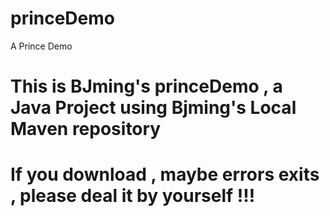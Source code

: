 # princeDemo
A Prince Demo
# This is BJming's princeDemo , a Java Project using Bjming's Local Maven repository
# If you download , maybe errors exits , please deal it by yourself !!!
